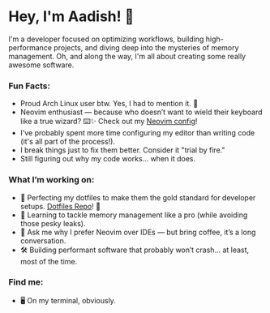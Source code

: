 # Hey, I'm Aadish! 👋

I'm a developer focused on optimizing workflows, building high-performance projects, and diving deep into the mysteries of memory management. Oh, and along the way, I'm all about creating some really awesome software.

### Fun Facts:
- Proud Arch Linux user btw. Yes, I had to mention it. 🎩
- Neovim enthusiast — because who doesn’t want to wield their keyboard like a true wizard? ⌨️✨ Check out my [Neovim config](https://github.com/aadish0day/neovim.git)!
- I've probably spent more time configuring my editor than writing code (it's all part of the process!).
- I break things just to fix them better. Consider it "trial by fire." 
- Still figuring out why my code works... when it does.

### What I’m working on:
- 🔭 Perfecting my dotfiles to make them the gold standard for developer setups. [Dotfiles Repo](https://github.com/aadish0day/dotfile.git)! 🔧
- 🌱 Learning to tackle memory management like a pro (while avoiding those pesky leaks).
- 💬 Ask me why I prefer Neovim over IDEs — but bring coffee, it’s a long conversation.
- 🛠 Building performant software that probably won’t crash... at least, most of the time.

### Find me:
- 🖥 On my terminal, obviously.

